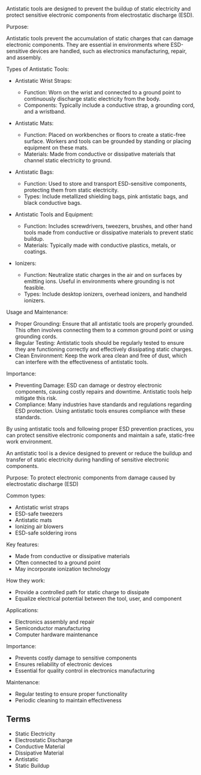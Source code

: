 Antistatic tools are designed to prevent the buildup of static electricity and protect sensitive electronic components from electrostatic discharge (ESD).

Purpose: 

Antistatic tools prevent the accumulation of static charges that can damage electronic components. They are essential in environments where ESD-sensitive devices are handled, such as electronics manufacturing, repair, and assembly.

Types of Antistatic Tools:

   - Antistatic Wrist Straps:
	 
     - Function: Worn on the wrist and connected to a ground point to continuously discharge static electricity from the body.
     - Components: Typically include a conductive strap, a grounding cord, and a wristband.

   - Antistatic Mats:

	   - Function: Placed on workbenches or floors to create a static-free surface. Workers and tools can be grounded by standing or placing equipment on these mats.
     - Materials: Made from conductive or dissipative materials that channel static electricity to ground.

   - Antistatic Bags:
	    
	   - Function: Used to store and transport ESD-sensitive components, protecting them from static electricity.
     - Types: Include metallized shielding bags, pink antistatic bags, and black conductive bags.

   - Antistatic Tools and Equipment:
	 
     - Function: Includes screwdrivers, tweezers, brushes, and other hand tools made from conductive or dissipative materials to prevent static buildup.
     - Materials: Typically made with conductive plastics, metals, or coatings.

   - Ionizers:
     - Function: Neutralize static charges in the air and on surfaces by emitting ions. Useful in environments where grounding is not feasible.
     - Types: Include desktop ionizers, overhead ionizers, and handheld ionizers.

Usage and Maintenance:

   - Proper Grounding: Ensure that all antistatic tools are properly grounded. This often involves connecting them to a common ground point or using grounding cords.
   - Regular Testing: Antistatic tools should be regularly tested to ensure they are functioning correctly and effectively dissipating static charges.
   - Clean Environment: Keep the work area clean and free of dust, which can interfere with the effectiveness of antistatic tools.

Importance:

   - Preventing Damage: ESD can damage or destroy electronic components, causing costly repairs and downtime. Antistatic tools help mitigate this risk.
   - Compliance: Many industries have standards and regulations regarding ESD protection. Using antistatic tools ensures compliance with these standards.

By using antistatic tools and following proper ESD prevention practices, you can protect sensitive electronic components and maintain a safe, static-free work environment.

An antistatic tool is a device designed to prevent or reduce the buildup and transfer of static electricity during handling of sensitive electronic components.

Purpose: To protect electronic components from damage caused by electrostatic discharge (ESD)

Common types:

   - Antistatic wrist straps
   - ESD-safe tweezers
   - Antistatic mats
   - Ionizing air blowers
   - ESD-safe soldering irons

Key features:

   - Made from conductive or dissipative materials
   - Often connected to a ground point
   - May incorporate ionization technology

How they work:

   - Provide a controlled path for static charge to dissipate
   - Equalize electrical potential between the tool, user, and component

Applications:

   - Electronics assembly and repair
   - Semiconductor manufacturing
   - Computer hardware maintenance

Importance:

   - Prevents costly damage to sensitive components
   - Ensures reliability of electronic devices
   - Essential for quality control in electronics manufacturing

Maintenance:

   - Regular testing to ensure proper functionality
   - Periodic cleaning to maintain effectiveness

## Terms

- Static Electricity
- Electrostatic Discharge
- Conductive Material
- Dissipative Material
- Antistatic
- Static Buildup
